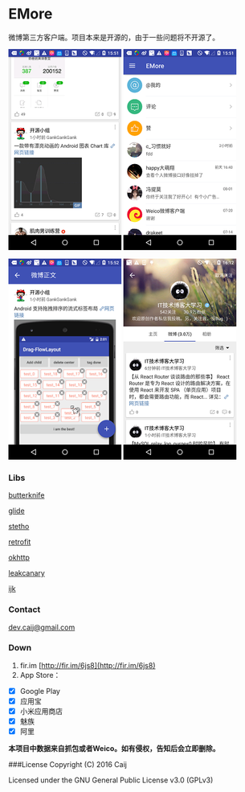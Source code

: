 # EMore
微博第三方客户端。项目本来是开源的，由于一些问题将不开源了。


![main](introduce/main.png)   ![message](introduce/message.png)

![weibo](introduce/weibo.png)   ![user](introduce/user.png)

### Libs
[butterknife](https://github.com/JakeWharton/butterknife) 

[glide](https://github.com/bumptech/glide)  

[stetho](https://github.com/facebook/stetho)

[retrofit](https://github.com/square/retrofit)

[okhttp](https://github.com/square/okhttp)

[leakcanary](https://github.com/square/leakcanary)

[ijk](https://github.com/Bilibili/ijkplayer)

### Contact
[dev.caij@gmail.com](mailto:dev.caij@gmail.com)

### Down
1. fir.im [http://fir.im/6js8](http://fir.im/6js8)
2. App Store：
  - [x] Google Play
  - [x] 应用宝
  - [x] 小米应用商店
  - [x] 魅族
  - [x] 阿里

**本项目中数据来自抓包或者Weico。如有侵权，告知后会立即删除。**

###License
Copyright (C) 2016 Caij

Licensed under the GNU General Public License v3.0 (GPLv3)
